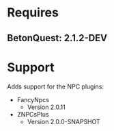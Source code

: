 # Requires

## BetonQuest: 2.1.2-DEV

# Support

Adds support for the NPC plugins:

- FancyNpcs
    - Version 2.0.11
- ZNPCsPlus
    - Version 2.0.0-SNAPSHOT
